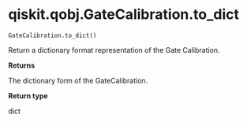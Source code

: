 # qiskit.qobj.GateCalibration.to\_dict

`GateCalibration.to_dict()`

Return a dictionary format representation of the Gate Calibration.

**Returns**

The dictionary form of the GateCalibration.

**Return type**

dict
